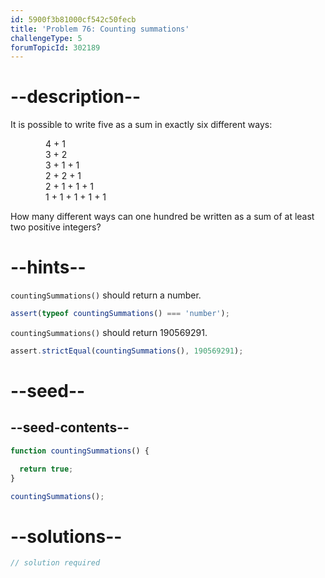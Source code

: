 ```yaml
---
id: 5900f3b81000cf542c50fecb
title: 'Problem 76: Counting summations'
challengeType: 5
forumTopicId: 302189
---
```


# --description--

It is possible to write five as a sum in exactly six different ways:

<div style='margin-left: 4em;'>
  4 + 1<br>
  3 + 2<br>
  3 + 1 + 1<br>
  2 + 2 + 1<br>
  2 + 1 + 1 + 1<br>
  1 + 1 + 1 + 1 + 1<br>
</div>

How many different ways can one hundred be written as a sum of at least two positive integers?

# --hints--

`countingSummations()` should return a number.

```js
assert(typeof countingSummations() === 'number');
```

`countingSummations()` should return 190569291.

```js
assert.strictEqual(countingSummations(), 190569291);
```

# --seed--

## --seed-contents--

```js
function countingSummations() {

  return true;
}

countingSummations();
```

# --solutions--

```js
// solution required
```
